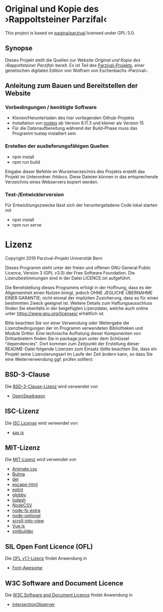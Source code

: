 # Original und Kopie des ›Rappoltsteiner Parzifal‹

This project is based on [pagina/parzival](https://github.com/paginagmbh/parzival) licensed under GPL-3.0.

## Synopse
Dieses Projekt stellt die Quellen zur Website *Original und Kopie des ›Rappoltsteiner Parzifal‹* bereit.
Es ist Teil des [Parzival-Projekts](http://www.parzival.unibe.ch/einfuehrung.html), einer genetischen
digitalen Edition von Wolfram von Eschenbachs ‹Parzival›.

## Anleitung zum Bauen und Bereitstellen der Website
### Vorbedingungen / benötigte Software
* Klonen/Herunterladen des hier vorliegenden Github-Projekts
* Installation von [nodejs](https://nodejs.org/de/) ab Version 8.11.3 und kleiner als Version 15
* Für die Datenaufbereitung während der Build-Phase muss das Programm tustep installiert sein

### Erstellen der auslieferungsfähigen Quellen
* npm install
* npm run build

Eingabe dieser Befehle im Wurzelverzeichnis des Projekts erstellt das Projekt im Unterordner /htdocs. Diese Dateien können in das entsprechende Verzeichnis eines Webservers kopiert werden.

### Test-/Entwicklerversion
Für Entwicklungszwecke lässt sich der heruntergeladene Code lokal starten mit
* npm install
* npm run serve

# Lizenz
  Copyright 2019 Parzival-Projekt Universität Bern

  Dieses Programm steht unter der freien und offenen GNU General Public
  Licence, Version 3 (GPL v3.0) der Free Software Foundation. Die
  Lizenzbestimmungen sind in der Datei LICENCE.txt aufgeführt.

  Die Bereitstellung dieses Programms erfolgt in der Hoffnung, dass es
  der Allgemeinheit einen Nutzen bringt, jedoch OHNE JEGLICHE
  ÜBERNAHME EINER GARANTIE; nicht einmal der impliziten Zusicherung,
  dass es für einen bestimmten Zweck geeignet ist. Weitere Details
  zum Haftungsausschluss finden Sie ebenfalls in der beigefügten
  Lizenzdatei, welche auch online unter <https://www.gnu.org/licenses/>
  erhältlich ist.

  Bitte beachten Sie vor einer Verwendung oder Weitergabe die
  Lizenzbedingungen der im Programm verwendeten Bibliotheken und
  Module Dritter. Eine technische Auflistung dieser Komponenten von
  Drittanbietern finden Sie in package.json unter dem Schlüssel
  "dependencies". Dort kommen zum Zeitpunkt der Erstellung dieser
  README-Datei folgende Lizenzen zum Einsatz (bitte beachten Sie,
  dass ein Projekt seine Lizenzierungsart im Laufe der Zeit ändern
  kann, so dass Sie eine Weiterverwendung ggf. prüfen sollten):

## BSD-3-Clause
Die [BSD-3-Clause-Lizenz](https://opensource.org/licenses/BSD-3-Clause) wird verwendet von
* [OpenSeadragon](https://github.com/openseadragon/openseadragon)

## ISC-Lizenz
Die [ISC License](https://opensource.org/licenses/ISC) wird verwendet von
* [sax js](https://github.com/isaacs/sax-js)

## MIT-Lizenz
Die [MIT-Lizenz](https://opensource.org/licenses/MIT) wird verwendet von
* [Animate.css](https://github.com/daneden/animate.css)
* [Bulma](https://bulma.io/)
* [del](https://github.com/sindresorhus/del)
* [escape-html](https://github.com/component/escape-html)
* [eslint](https://github.com/eslint/eslint)
* [globby](https://github.com/sindresorhus/globby)
* [lodash](https://github.com/lodash/lodash)
* [NodeCSV](https://github.com/adaltas/node-csv)
* [node-fs-extra](https://github.com/jprichardson/node-fs-extra)
* [node-optional](https://github.com/tony-o/node-optional)
* [scroll-into-view](https://github.com/KoryNunn/scroll-into-view)
* [Vue.js](https://github.com/vuejs)
* [xmlbuilder](https://github.com/oozcitak/xmlbuilder-js)

## SIL Open Font Licence (OFL)
Die [OFL v1.1-Lizenz](https://scripts.sil.org/cms/scripts/page.php?item_id=OFL_web) findet Anwendung in
* [Font-Awesome](https://github.com/FortAwesome/Font-Awesome)

## W3C Software and Document Licence
Die [W3C Software and Document Licence](https://www.w3.org/Consortium/Legal/2015/copyright-software-and-document) findet
Anwendung in
* [IntersectionObserver](https://github.com/w3c/IntersectionObserver)
